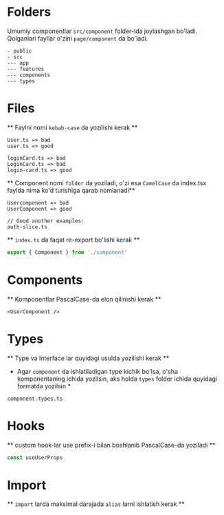 # Folders

Umumiy componentlar `src/component` folder-ida joylashgan bo'ladi. Qolganlari fayllar o'zini `page/component` da bo'ladi.

```
- public
- src
--- app
--- features
--- components
--- types
```

# Files

** Faylni nomi `kebab-case` da yozilishi kerak **

```
User.ts => bad
user.ts => good

loginCard.ts => bad
LoginCard.ts => bad
login-card.ts => good
```

** Component nomi `folder` da yoziladi, o'zi esa `CamelCase` da index.tsx faylda nima ko'd turishiga qarab nomlanadi**

```
Usercomponent => bad
UserComponent => good

// Good another examples:
auth-slice.ts
```

** `index.ts` da faqat re-export bo'lishi kerak **

```ts
export { Component } from './component'
```

# Components

** Komponentlar PascalCase-da elon qilinishi kerak **

```tsx
<UserComponent />
```

# Types

** Type va Interface lar quyidagi usulda yozilishi kerak **

- Agar `component` da ishlatiladigan type kichik bo'lsa, o'sha komponentaning ichida yozilsin, aks holda `types` folder ichida quyidagi formatda yozilsin \*

`component.types.ts`

# Hooks

** custom hook-lar use prefix-i bilan boshlanib PascalCase-da yoziladi **

```ts
const useUserProps
```

# Import

** `import` larda maksimal darajada `alias` larni ishlatish kerak **

